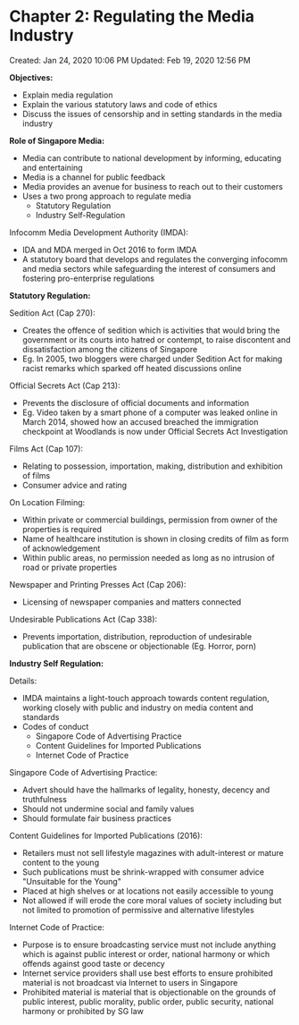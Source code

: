 # Chapter 2: Regulating the Media Industry

Created: Jan 24, 2020 10:06 PM
Updated: Feb 19, 2020 12:56 PM

**Objectives:**

- Explain media regulation
- Explain the various statutory laws and code of ethics
- Discuss the issues of censorship and in setting standards in the media industry

**Role of Singapore Media:**

- Media can contribute to national development by informing, educating and entertaining
- Media is a channel for public feedback
- Media provides an avenue for business to reach out to their customers
- Uses a two prong approach to regulate media
    - Statutory Regulation
    - Industry Self-Regulation

Infocomm Media Development Authority (IMDA):

- IDA and MDA merged in Oct 2016 to form IMDA
- A statutory board that develops and regulates the converging infocomm and media sectors while safeguarding the interest of consumers and fostering pro-enterprise regulations

**Statutory Regulation:**

Sedition Act (Cap 270):

- Creates the offence of sedition which is activities that would bring the government or its courts into hatred or contempt, to raise discontent and dissatisfaction among the citizens of Singapore
- Eg. In 2005, two bloggers were charged under Sedition Act for making racist remarks which sparked off heated discussions online

Official Secrets Act (Cap 213):

- Prevents the disclosure of official documents and information
- Eg. Video taken by a smart phone of a computer was leaked online in March 2014, showed how an accused breached the immigration checkpoint at Woodlands is now under Official Secrets Act Investigation

Films Act (Cap 107):

- Relating to possession, importation, making, distribution and exhibition of films
- Consumer advice and rating

On Location Filming:

- Within private or commercial buildings, permission from owner of the properties is required
- Name of healthcare institution is shown in closing credits of film as form of acknowledgement
- Within public areas, no permission needed as long as no intrusion of road or private properties

Newspaper and Printing Presses Act (Cap 206):

- Licensing of newspaper companies and matters connected

Undesirable Publications Act (Cap 338):

- Prevents importation, distribution, reproduction of undesirable publication that are obscene or objectionable (Eg. Horror, porn)

**Industry Self Regulation:**

Details:

- IMDA maintains a light-touch approach towards content regulation, working closely with public and industry on media content and standards
- Codes of conduct
    - Singapore Code of Advertising Practice
    - Content Guidelines for Imported Publications
    - Internet Code of Practice

Singapore Code of Advertising Practice:

- Advert should have the hallmarks of legality, honesty, decency and truthfulness
- Should not undermine social and family values
- Should formulate fair business practices

Content Guidelines for Imported Publications (2016):

- Retailers must not sell lifestyle magazines with adult-interest or mature content to the young
- Such publications must be shrink-wrapped with consumer advice "Unsuitable for the Young"
- Placed at high shelves or at locations not easily accessible to young
- Not allowed if will erode the core moral values of society including but not limited to promotion of permissive and alternative lifestyles

Internet Code of Practice:

- Purpose is to ensure broadcasting service must not include anything which is against public interest or order, national harmony or which offends against good taste or decency
- Internet service providers shall use best efforts to ensure prohibited material is not broadcast via Internet to users in Singapore
- Prohibited material is material that is objectionable on the grounds of public interest, public morality, public order, public security, national harmony or prohibited by SG law